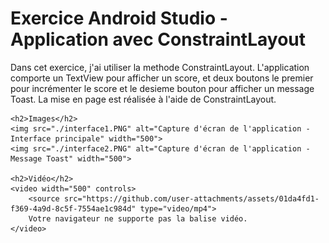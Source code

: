 <html lang="fr">
<head>
    <meta charset="UTF-8">
    <meta name="viewport" content="width=device-width, initial-scale=1.0">
    <title>Exercice Android Studio avec ConstraintLayout</title>
</head>
<body>
    <h1>Exercice Android Studio - Application avec ConstraintLayout</h1>
    <p>Dans cet exercice, j'ai utiliser la methode ConstraintLayout. L'application comporte un TextView pour afficher un score, et deux boutons le premier pour incrémenter le score et le desieme bouton pour afficher un message Toast. La mise en page est réalisée à l'aide de ConstraintLayout.</p>

    <h2>Images</h2>
    <img src="./interface1.PNG" alt="Capture d'écran de l'application - Interface principale" width="500">
    <img src="./interface2.PNG" alt="Capture d'écran de l'application - Message Toast" width="500">

    <h2>Vidéo</h2>
    <video width="500" controls>
        <source src="https://github.com/user-attachments/assets/01da4fd1-f369-4a9d-8c5f-7554ae1c984d" type="video/mp4">
        Votre navigateur ne supporte pas la balise vidéo.
    </video>
</body>
</html>

